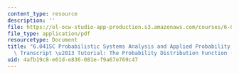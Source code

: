 ```yaml
---
content_type: resource
description: ''
file: https://ol-ocw-studio-app-production.s3.amazonaws.com/courses/6-041sc-probabilistic-systems-analysis-and-applied-probability-fall-2013/4afb19c8e61de836081ef9a67e769c47_MIT6_041SCF13_The_PDF_of_X_300k.pdf
file_type: application/pdf
resourcetype: Document
title: "6.041SC Probabilistic Systems Analysis and Applied Probability, Fall 2013\
  \ Transcript \u2013 Tutorial: The Probability Distribution Function (PDF) of [X]"
uid: 4afb19c8-e61d-e836-081e-f9a67e769c47
---
```

